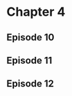 # Chapter 4

## Episode 10

<!--@include: ./episode10.md{3,}-->

## Episode 11

<!--@include: ./episode11.md{3,}-->

## Episode 12

<!--@include: ./episode12.md{3,}-->